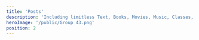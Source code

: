 ```yaml
---
title: 'Posts'
description: 'Including limitless Text, Books, Movies, Music, Classes, Courses, and much more, you can Post to your Friends, Students, or the world!'
heroImage: '/public/Group 43.png'
position: 2
---
```

